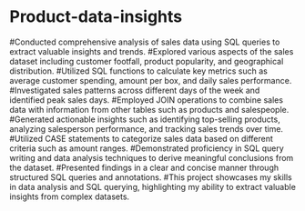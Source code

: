 # Product-data-insights
#Conducted comprehensive analysis of sales data using SQL queries to extract valuable insights and trends.
#Explored various aspects of the sales dataset including customer footfall, product popularity, and geographical distribution.
#Utilized SQL functions to calculate key metrics such as average customer spending, amount per box, and daily sales performance.
#Investigated sales patterns across different days of the week and identified peak sales days.
#Employed JOIN operations to combine sales data with information from other tables such as products and salespeople.
#Generated actionable insights such as identifying top-selling products, analyzing salesperson performance, and tracking sales trends over time.
#Utilized CASE statements to categorize sales data based on different criteria such as amount ranges.
#Demonstrated proficiency in SQL query writing and data analysis techniques to derive meaningful conclusions from the dataset.
#Presented findings in a clear and concise manner through structured SQL queries and annotations.
#This project showcases my skills in data analysis and SQL querying, highlighting my ability to extract valuable insights from complex datasets.
